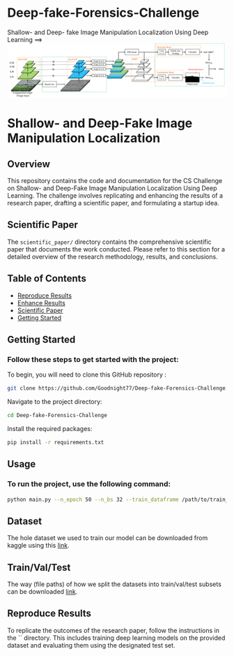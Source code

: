 # Deep-fake-Forensics-Challenge
Shallow- and Deep- fake Image Manipulation 
Localization Using Deep Learning 
==> ![](./images/network-Recovered.png)

# Shallow- and Deep-Fake Image Manipulation Localization

## Overview

This repository contains the code and documentation for the CS Challenge on Shallow- and Deep-Fake Image Manipulation Localization Using Deep Learning. The challenge involves replicating and enhancing the results of a research paper, drafting a scientific paper, and formulating a startup idea.

## Scientific Paper

The `scientific_paper/` directory contains the comprehensive scientific paper that documents the work conducted. Please refer to this section for a detailed overview of the research methodology, results, and conclusions.

## Table of Contents

- [Reproduce Results](#reproduce-results)
- [Enhance Results](#enhance-results)
- [Scientific Paper](#scientific-paper)
- [Getting Started](#getting-started)

## Getting Started

### Follow these steps to get started with the project:
To begin, you will need to clone this GitHub repository :
```bash
git clone https://github.com/Goodnight77/Deep-fake-Forensics-Challenge.git
```
Navigate to the project directory:
```bash 
cd Deep-fake-Forensics-Challenge
```
Install the required packages:
```bash
pip install -r requirements.txt
```
## Usage
### To run the project, use the following command:
```bash
python main.py --n_epoch 50 --n_bs 32 --train_dataframe /path/to/train_data.csv --val_dataframe /path/to/val_data.csv
```
## Dataset
The hole dataset we used to train our model can be downloaded from kaggle using this [link](https://www.kaggle.com/datasets/mohamedbenticha/tsyp-cs-challenge).

## Train/Val/Test
The way (file paths) of how we split the datasets into train/val/test subsets can be downloaded [link](https://www.dropbox.com/s/opjpz9hoy5xm4um/paths.zip?dl=0).

## Reproduce Results
To replicate the outcomes of the research paper, follow the instructions in the `` directory. This includes training deep learning models on the provided dataset and evaluating them using the designated test set.
